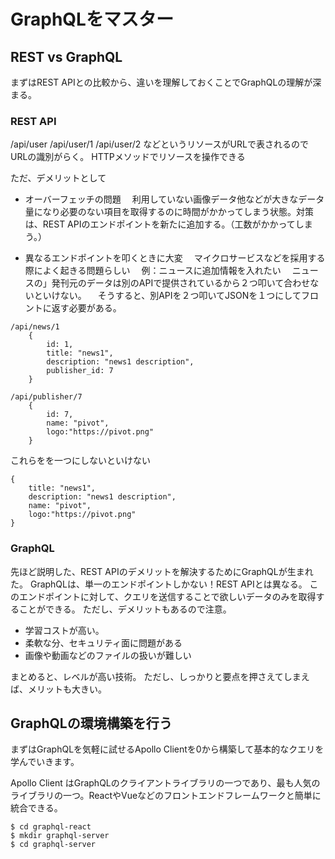 # GraphQLをマスター

## REST vs GraphQL
まずはREST APIとの比較から、違いを理解しておくことでGraphQLの理解が深まる。

### REST API
/api/user
/api/user/1
/api/user/2
などというリソースがURLで表されるのでURLの識別がらく。
HTTPメソッドでリソースを操作できる

ただ、デメリットとして
- オーバーフェッチの問題
　利用していない画像データ他などが大きなデータ量になり必要のない項目を取得するのに時間がかかってしまう状態。対策は、REST APIのエンドポイントを新たに追加する。（工数がかかってしまう。）

- 異なるエンドポイントを叩くときに大変
　マイクロサービスなどを採用する際によく起きる問題らしい
　例：ニュースに追加情報を入れたい
　ニュースの」発刊元のデータは別のAPIで提供されているから２つ叩いて合わせないといけない。
　そうすると、別APIを２つ叩いてJSONを１つにしてフロントに返す必要がある。
```
/api/news/1
    {
        id: 1,
        title: "news1",
        description: "news1 description",
        publisher_id: 7
    }
```
```
/api/publisher/7
    {
        id: 7,
        name: "pivot",
        logo:"https://pivot.png"
    }
```
これらをを一つにしないといけない
```
{
    title: "news1",
    description: "news1 description",
    name: "pivot",
    logo:"https://pivot.png"    
}
```

### GraphQL
先ほど説明した、REST APIのデメリットを解決するためにGraphQLが生まれた。
GraphQLは、単一のエンドポイントしかない！REST APIとは異なる。
このエンドポイントに対して、クエリを送信することで欲しいデータのみを取得することができる。
ただし、デメリットもあるので注意。

- 学習コストが高い。
- 柔軟な分、セキュリティ面に問題がある
- 画像や動画などのファイルの扱いが難しい

まとめると、レベルが高い技術。
ただし、しっかりと要点を押さえてしまえば、メリットも大きい。

## GraphQLの環境構築を行う

まずはGraphQLを気軽に試せるApollo Clientを0から構築して基本的なクエリを学んでいきます。

Apollo Client はGraphQLのクライアントライブラリの一つであり、最も人気のライブラリの一つ。ReactやVueなどのフロントエンドフレームワークと簡単に統合できる。


```
$ cd graphql-react
$ mkdir graphql-server
$ cd graphql-server
```
